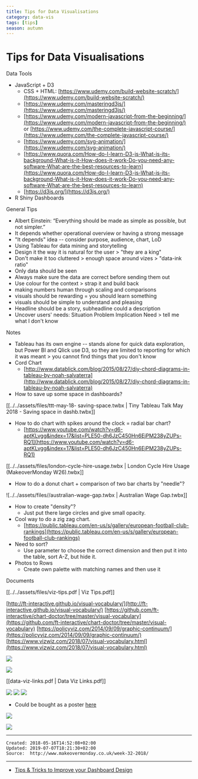 ```yaml
---
title: Tips for Data Visualisations
category: data-vis
tags: [tips]
season: autumn
---
```


# Tips for Data Visualisations

Data Tools

-   JavaScript + D3
    -   CSS + HTML: [https://www.udemy.com/build-website-scratch/](https://www.udemy.com/build-website-scratch/)
    -   [https://www.udemy.com/masteringd3js/](https://www.udemy.com/masteringd3js/)
    -   [https://www.udemy.com/modern-javascript-from-the-beginning/](https://www.udemy.com/modern-javascript-from-the-beginning/) or [https://www.udemy.com/the-complete-javascript-course/](https://www.udemy.com/the-complete-javascript-course/)
    -   [https://www.udemy.com/svg-animation/](https://www.udemy.com/svg-animation/)
    -   [https://www.quora.com/How-do-I-learn-D3-js-What-is-its-background-What-is-it-How-does-it-work-Do-you-need-any-software-What-are-the-best-resources-to-learn](https://www.quora.com/How-do-I-learn-D3-js-What-is-its-background-What-is-it-How-does-it-work-Do-you-need-any-software-What-are-the-best-resources-to-learn)
    -   [https://d3js.org/](https://d3js.org/)
-   R Shiny Dashboards

General Tips

-   Albert Einstein: “Everything should be made as simple as possible, but not simpler.”
-   It depends whether operational overview or having a strong message
-   "It depends" idea -- consider purpose, audience, chart, LoD
-   Using Tableau for data mining and storytelling
-   Design it the way it is natural for the user > "they are a king"
-   Don't make it too cluttered > enough space around vizes > "data-ink ratio"
-   Only data should be seen
-   Always make sure the data are correct before sending them out
-   Use colour for the context > strap it and build back
-   making numbers human through scaling and comparisons
-   visuals should be rewarding = you should learn something
-   visuals should be simple to understand and pleasing
-   Headline should be a story, subheadline could a description
-   Uncover users' needs: Situation Problem Implication Need > tell me what I don't know

Notes

-   Tableau has its own engine -- stands alone for quick data exploration, but Power BI and Qlick use D3, so they are limited to reporting for which it was meant > you cannot find things that you don't know
-   Cord Chart
    -   [http://www.datablick.com/blog/2015/08/27/diy-chord-diagrams-in-tableau-by-noah-salvaterra](http://www.datablick.com/blog/2015/08/27/diy-chord-diagrams-in-tableau-by-noah-salvaterra)
-   How to save up some space in dashboards?

[[../../assets/files/ttt-may-18- saving-space.twbx | Tiny Tableau Talk May 2018 - Saving space in dashb.twbx]]

-   How to do chart with spikes around the clock = radial bar chart?
    -   [https://www.youtube.com/watch?v=d6-aptKLvgg&index=17&list=PLE50-dh6JzC450Hn6EjPM238yZUPs-RQ1](https://www.youtube.com/watch?v=d6-aptKLvgg&index=17&list=PLE50-dh6JzC450Hn6EjPM238yZUPs-RQ1)

[[../../assets/files/london-cycle-hire-usage.twbx | London Cycle Hire Usage (MakeoverMonday W26).twbx]]

-   How to do a donut chart + comparison of two bar charts by "needle"?

![../../assets/files//australian-wage-gap.twbx | Australian Wage Gap.twbx]]

-   How to create "density"?
    -   Just put there large circles and give small opacity.
-   Cool way to do a zig zag chart.
    -   [https://public.tableau.com/en-us/s/gallery/european-football-club-rankings](https://public.tableau.com/en-us/s/gallery/european-football-club-rankings)
-   Need to sort?
    -   Use parameter to choose the correct dimension and then put it into the table, sort A-Z, but hide it.
-   Photos to Rows
    -   Create own palette with matching names and then use it

Documents

[[../../assets/files/viz-tips.pdf | Viz Tips.pdf]]

[http://ft-interactive.github.io/visual-vocabulary/](http://ft-interactive.github.io/visual-vocabulary/)
[https://github.com/ft-interactive/chart-doctor/tree/master/visual-vocabulary](https://github.com/ft-interactive/chart-doctor/tree/master/visual-vocabulary)
[https://policyviz.com/2014/09/09/graphic-continuum/](https://policyviz.com/2014/09/09/graphic-continuum/)
[https://www.vizwiz.com/2018/07/visual-vocabulary.html](https://www.vizwiz.com/2018/07/visual-vocabulary.html)

![](../../assets/files/colorwheel.png)

![](../../assets/files/colours-in-culture.png)

[[data-viz-links.pdf | Data Viz Links.pdf]]

![](../../assets/files/graphic-continuum.png)
![](../../assets/files/chart-suggestions.jpeg)
![](../../assets/files/graphic-continuum2.jpeg)
- Could be bought as a poster [here](https://policyviz.com/product/graphic-continuum-poster/)

![](../../assets/files/ft-poster.png)

![](../../assets/files/dataviz-cheatsheet.png)

---

    Created: 2018-05-16T14:52:08+02:00
    Updated: 2019-07-07T18:21:30+02:00
    Source:  http://www.makeovermonday.co.uk/week-32-2018/


---

- [Tips & Tricks to Improve your Dashboard Design](https://nightingaledvs.com/tips-tricks-to-improve-dashboard-design/)